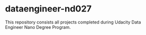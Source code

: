 # dataengineer-nd027
This repository consists all projects completed during Udacity Data Engineer Nano Degree Program.
